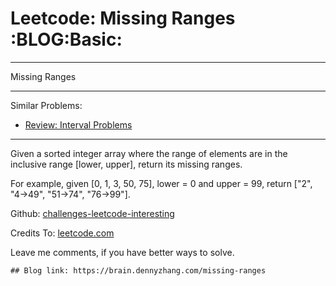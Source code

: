 # Leetcode: Missing Ranges     :BLOG:Basic:


---

Missing Ranges  

---

Similar Problems:  
-   [Review: Interval Problems](https://brain.dennyzhang.com/review-interval)

---

Given a sorted integer array where the range of elements are in the inclusive range [lower, upper], return its missing ranges.  

For example, given [0, 1, 3, 50, 75], lower = 0 and upper = 99, return ["2", "4->49", "51->74", "76->99"].  

Github: [challenges-leetcode-interesting](https://github.com/DennyZhang/challenges-leetcode-interesting/tree/master/missing-ranges)  

Credits To: [leetcode.com](https://leetcode.com/problems/missing-ranges/description/)  

Leave me comments, if you have better ways to solve.  

    ## Blog link: https://brain.dennyzhang.com/missing-ranges